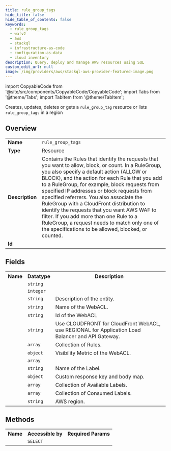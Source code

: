 ```yaml
---
title: rule_group_tags
hide_title: false
hide_table_of_contents: false
keywords:
  - rule_group_tags
  - wafv2
  - aws
  - stackql
  - infrastructure-as-code
  - configuration-as-data
  - cloud inventory
description: Query, deploy and manage AWS resources using SQL
custom_edit_url: null
image: /img/providers/aws/stackql-aws-provider-featured-image.png
---
```


import CopyableCode from '@site/src/components/CopyableCode/CopyableCode';
import Tabs from '@theme/Tabs';
import TabItem from '@theme/TabItem';

Creates, updates, deletes or gets a <code>rule_group_tag</code> resource or lists <code>rule_group_tags</code> in a region

## Overview
<table><tbody>
<tr><td><b>Name</b></td><td><code>rule_group_tags</code></td></tr>
<tr><td><b>Type</b></td><td>Resource</td></tr>
<tr><td><b>Description</b></td><td>Contains the Rules that identify the requests that you want to allow, block, or count. In a RuleGroup, you also specify a default action (ALLOW or BLOCK), and the action for each Rule that you add to a RuleGroup, for example, block requests from specified IP addresses or block requests from specified referrers. You also associate the RuleGroup with a CloudFront distribution to identify the requests that you want AWS WAF to filter. If you add more than one Rule to a RuleGroup, a request needs to match only one of the specifications to be allowed, blocked, or counted.</td></tr>
<tr><td><b>Id</b></td><td><CopyableCode code="aws.wafv2.rule_group_tags" /></td></tr>
</tbody></table>

## Fields
<table><tbody><tr><th>Name</th><th>Datatype</th><th>Description</th></tr><tr><td><CopyableCode code="arn" /></td><td><code>string</code></td><td></td></tr>
<tr><td><CopyableCode code="capacity" /></td><td><code>integer</code></td><td></td></tr>
<tr><td><CopyableCode code="description" /></td><td><code>string</code></td><td>Description of the entity.</td></tr>
<tr><td><CopyableCode code="name" /></td><td><code>string</code></td><td>Name of the WebACL.</td></tr>
<tr><td><CopyableCode code="id" /></td><td><code>string</code></td><td>Id of the WebACL</td></tr>
<tr><td><CopyableCode code="scope" /></td><td><code>string</code></td><td>Use CLOUDFRONT for CloudFront WebACL, use REGIONAL for Application Load Balancer and API Gateway.</td></tr>
<tr><td><CopyableCode code="rules" /></td><td><code>array</code></td><td>Collection of Rules.</td></tr>
<tr><td><CopyableCode code="visibility_config" /></td><td><code>object</code></td><td>Visibility Metric of the WebACL.</td></tr>
<tr><td><CopyableCode code="tags" /></td><td><code>array</code></td><td></td></tr>
<tr><td><CopyableCode code="label_namespace" /></td><td><code>string</code></td><td>Name of the Label.</td></tr>
<tr><td><CopyableCode code="custom_response_bodies" /></td><td><code>object</code></td><td>Custom response key and body map.</td></tr>
<tr><td><CopyableCode code="available_labels" /></td><td><code>array</code></td><td>Collection of Available Labels.</td></tr>
<tr><td><CopyableCode code="consumed_labels" /></td><td><code>array</code></td><td>Collection of Consumed Labels.</td></tr>
<tr><td><CopyableCode code="region" /></td><td><code>string</code></td><td>AWS region.</td></tr>
</tbody></table>

## Methods

<table><tbody>
  <tr>
    <th>Name</th>
    <th>Accessible by</th>
    <th>Required Params</th>
  </tr>
  <tr>
    <td><CopyableCode code="view" /></td>
    <td><code>SELECT</code></td>
    <td><CopyableCode code="region" /></td>
  </tr>
</tbody></table>








